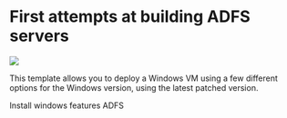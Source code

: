 # First attempts at building ADFS servers

<a href="https://portal.azure.com/#create/Microsoft.Template/uri/https%3A%2F%2Fraw.githubusercontent.com%2Fsaminnes%2FARM_learning%2Fmaster%2FADFS%2Fazuredeploy.json" target="_blank">
    <img src="http://azuredeploy.net/deploybutton.png"/>
</a>

This template allows you to deploy a Windows VM using a few different options for the Windows version, using the latest patched version. 

Install windows features ADFS

